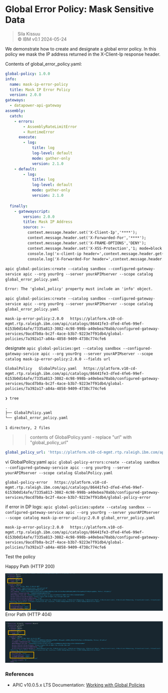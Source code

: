 # Global Error Policy: Mask Sensitive Data   
> Sila Kissuu  
>  &copy; IBM v0.1  2024-05-24   

We demonstrate how to create and designate a global error policy. In this policy we mask the IP address returned in the X-Client-Ip response header.

Contents of global_error_policy.yaml:

```yaml
global-policy: 1.0.0
info:
  name: mask-ip-error-policy
  title: Mask IP Error Policy
  version: 2.0.0
gateways:
  - datapower-api-gateway
assembly:
  catch:
    - errors:
        - AssemblyRateLimitError
        - RuntimeError
      execute:
        - log:
            title: log
            log-level: default
            mode: gather-only
            version: 2.1.0
    - default:
        - log:
            title: log
            log-level: default
            mode: gather-only
            version: 2.1.0

  finally:
    - gatewayscript:
        version: 2.0.0
        title: Mask IP Address
        source: >-
          context.message.header.set('X-Client-Ip','****');
          context.message.header.set('X-Forwarded-For','****');
          context.message.header.set('X-FRAME-OPTIONS','DENY');
          context.message.header.set('X-XSS-Protection','1; mode=block');
          console.log('x-client-ip header=',context.message.header.get('X-Client-Ip'));
          console.log('X-Forwarded-For header=',context.message.header.get('X-Forwarded-For'));
```

`apic global-policies:create --catalog sandbox --configured-gateway-service apic --org yourOrg --server yourAPIMserver --scope catalog global_error_policy.yaml`

```
Error: The 'global_policy' property must include an 'info' object.
```

`apic global-policies:create --catalog sandbox --configured-gateway-service apic --org yourOrg --server yourAPIMserver --scope catalog global_error_policy.yaml`
```
mask-ip-error-policy:2.0.0   https://platform.v10-cd-mgmt.rtp.raleigh.ibm.com/api/catalogs/86441fe3-dfed-4fe6-99ef-6153b0d14afe/7335a813-3082-4c98-998b-a40ebea70abb/configured-gateway-services/9acd7b0a-bc2f-4ace-b3b7-9223e7f91db4/global-policies/7a392a17-a84a-4858-9409-4738c774cfe6
```

designate
`apic global-policies:get --catalog sandbox --configured-gateway-service apic --org yourOrg --server yourAPIMserver --scope catalog mask-ip-error-policy:2.0.0 --fields url`
```
GlobalPolicy   GlobalPolicy.yaml   https://platform.v10-cd-mgmt.rtp.raleigh.ibm.com/api/catalogs/86441fe3-dfed-4fe6-99ef-6153b0d14afe/7335a813-3082-4c98-998b-a40ebea70abb/configured-gateway-services/9acd7b0a-bc2f-4ace-b3b7-9223e7f91db4/global-policies/7a392a17-a84a-4858-9409-4738c774cfe6
```

`❯ tree`
```
.
├── GlobalPolicy.yaml
└── global_error_policy.yaml

1 directory, 2 files
```
>>contents of GlobalPolicy.yaml - replace "url" with "global_policy_url"
```yaml
global_policy_url: 'https://platform.v10-cd-mgmt.rtp.raleigh.ibm.com/api/catalogs/86441fe3-dfed-4fe6-99ef-6153b0d14afe/7335a813-3082-4c98-998b-a40ebea70abb/configured-gateway-services/9acd7b0a-bc2f-4ace-b3b7-9223e7f91db4/global-policies/7a392a17-a84a-4858-9409-4738c774cfe6'
```


vi GlobalPolicy.yaml
`apic global-policy-errors:create --catalog sandbox --configured-gateway-service apic --org yourOrg --server yourAPIMserver --scope catalog GlobalPolicy.yaml`
```
global-policy-error   https://platform.v10-cd-mgmt.rtp.raleigh.ibm.com/api/catalogs/86441fe3-dfed-4fe6-99ef-6153b0d14afe/7335a813-3082-4c98-998b-a40ebea70abb/configured-gateway-services/9acd7b0a-bc2f-4ace-b3b7-9223e7f91db4/global-policy-error
```

if error in DP logs:
`apic global-policies:update --catalog sandbox --configured-gateway-service apic --org yourOrg --server yourAPIMserver --scope catalog mask-ip-error-policy:2.0.0 global_error_policy.yaml`
```
mask-ip-error-policy:2.0.0   https://platform.v10-cd-mgmt.rtp.raleigh.ibm.com/api/catalogs/86441fe3-dfed-4fe6-99ef-6153b0d14afe/7335a813-3082-4c98-998b-a40ebea70abb/configured-gateway-services/9acd7b0a-bc2f-4ace-b3b7-9223e7f91db4/global-policies/7a392a17-a84a-4858-9409-4738c774cfe6
```



Test the policy

Happy Path (HTTP 200)

![Success](/docs-and-tools/dev-ops/img/response-headers.png)
Error Path (HTTP 404)

![Error](/docs-and-tools/dev-ops/img/response-headers-404.png)


### References
- APIC v10.0.5.x LTS Documentation: [Working with Global Policies](https://www.ibm.com/docs/en/api-connect/10.0.5.x_lts?topic=applications-working-global-policies)
